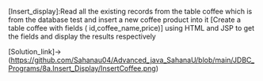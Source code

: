 [Insert_display]:Read all the existing records from the table coffee which is from the database test and insert a
new coffee product into it [Create a table coffee with fields ( id,coffee_name,price)] using HTML and
JSP to get the fields and display the results respectively

[Solution_link]->
(https://github.com/Sahanau04/Advanced_java_SahanaU/blob/main/JDBC_Programs/8a.Insert_Display/InsertCoffee.png)
